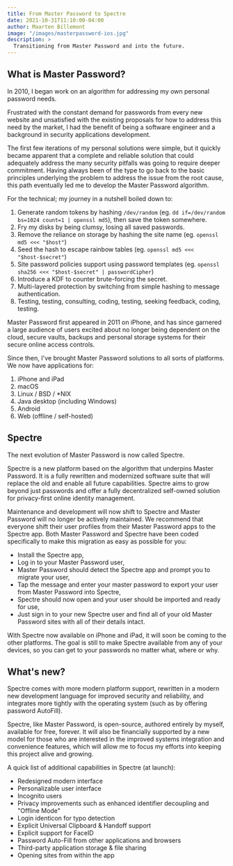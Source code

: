 ```yaml
---
title: From Master Password to Spectre
date: 2021-10-31T11:10:00-04:00
author: Maarten Billemont
image: "/images/masterpassword-ios.jpg"
description: >
  Transitioning from Master Password and into the future.
---
```



## What is Master Password?

In 2010, I began work on an algorithm for addressing my own personal password needs.

Frustrated with the constant demand for passwords from every new website and
unsatisfied with the existing proposals for how to address this need by the
market, I had the benefit of being a software engineer and a background in
security applications development.

The first few iterations of my personal solutions were simple, but it quickly
became apparent that a complete and reliable solution that could adequately
address the many security pitfalls was going to require deeper commitment.
Having always been of the type to go back to the basic principles underlying
the problem to address the issue from the root cause, this path eventually led
me to develop the Master Password algorithm.

For the technical; my journey in a nutshell boiled down to:
1. Generate random tokens by hashing `/dev/random` (eg. `dd if=/dev/random bs=1024 count=1 | openssl md5`), then save the token somewhere.
2. Fry my disks by being clumsy, losing all saved passwords.
3. Remove the reliance on storage by hashing the site name (eg. `openssl md5 <<< "$host"`)
4. Seed the hash to escape rainbow tables (eg. `openssl md5 <<< "$host-$secret"`)
5. Site password policies support using password templates (eg. `openssl sha256 <<< "$host-$secret" | passwordCipher`)
6. Introduce a KDF to counter brute-forcing the secret.
7. Multi-layered protection by switching from simple hashing to message authentication.
8. Testing, testing, consulting, coding, testing, seeking feedback, coding, testing.

Master Password first appeared in 2011 on iPhone, and has since garnered a large
audience of users excited about no longer being dependent on the cloud, secure vaults,
backups and personal storage systems for their secure online access controls.

Since then, I've brought Master Password solutions to all sorts of platforms.
We now have applications for:
1. iPhone and iPad
2. macOS
3. Linux / BSD / *NIX
4. Java desktop (including Windows)
5. Android
6. Web (offline / self-hosted)

## Spectre

The next evolution of Master Password is now called Spectre.

Spectre is a new platform based on the algorithm that underpins Master Password.
It is a fully rewritten and modernized software suite that will replace the old
and enable all future capabilities. Spectre aims to grow beyond just passwords
and offer a fully decentralized self-owned solution for privacy-first online
identity management.

Maintenance and development will now shift to Spectre and Master Password will
no longer be actively maintained. We recommend that everyone shift their user
profiles from their Master Password apps to the Spectre app. Both Master Password
and Spectre have been coded specifically to make this migration as easy as
possible for you:
- Install the Spectre app,
- Log in to your Master Password user,
- Master Password should detect the Spectre app and prompt you to migrate your user,
- Tap the message and enter your master password to export your user from Master Password into Spectre,
- Spectre should now open and your user should be imported and ready for use,
- Just sign in to your new Spectre user and find all of your old Master Password sites with all of their details intact.

With Spectre now available on iPhone and iPad, it will soon be coming to the
other platforms. The goal is still to make Spectre available from any of your
devices, so you can get to your passwords no matter what, where or why.

## What's new?

Spectre comes with more modern platform support, rewritten in a modern new
development language for improved security and reliability, and integrates more
tightly with the operating system (such as by offering password AutoFill).

Spectre, like Master Password, is open-source, authored entirely by myself,
available for free, forever. It will also be financially supported by a new model
for those who are interested in the improved systems integration and
convenience features, which will allow me to focus my efforts into keeping
this project alive and growing.

A quick list of additional capabilities in Spectre (at launch):

- Redesigned modern interface
- Personalizable user interface
- Incognito users
- Privacy improvements such as enhanced identifier decoupling and "Offline Mode"
- Login identicon for typo detection
- Explicit Universal Clipboard & Handoff support
- Explicit support for FaceID
- Password Auto-Fill from other applications and browsers
- Third-party application storage & file sharing
- Opening sites from within the app